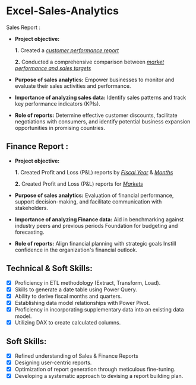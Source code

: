 # Excel-Sales-Analytics
Sales Report :
- **Project objective:** 

    **1.** Created a _[customer performance report](https://github.com/shubhi15111994/Excel-Sales-Analytics/blob/main/customer%20performance%20report.pdf)_ 

    **2.** Conducted a comprehensive comparison between _[market performance and sales targets](https://github.com/shubhi15111994/Excel-Sales-Analytics/blob/main/market%20performance%20vs%20target%20report.pdf)_

- **Purpose of sales analytics:** Empower businesses to monitor and evaluate their sales activities and performance.

- **Importance of analyzing sales data:** Identify sales patterns and track key performance indicators (KPIs).

- **Role of reports:** Determine effective customer discounts, facilitate negotiations with consumers, and identify potential business expansion opportunities in promising countries.


## Finance Report :

- **Project objective:** 

    **1.** Created Profit and Loss (P&L) reports by _[Fiscal Year](https://github.com/shubhi15111994/Excel-Sales-Analytics/blob/main/P%26L%20by%20fiscal%20years.pdf)_ & _[Months](https://github.com/shubhi15111994/Excel-Sales-Analytics/blob/main/P%26L%20by%20months.pdf)_ 

   **2.** Created Profit and Loss (P&L) reports for _[Markets](https://github.com/KirandeepMarala/Excel-Sales_Analysis/blob/main/P%26L%20Statement%20by%20Markets.pdf)_

- **Purpose of sales analytics:** Evaluation of financial performance, support decision-making, and facilitate communication with stakeholders.

- **Importance of analyzing Finance data:** Aid in benchmarking against industry peers and previous periods Foundation for budgeting and forecasting.

- **Role of reports:** Align financial planning with strategic goals Instill confidence in the organization's financial outlook.


## Technical & Soft Skills:
- [x]	Proficiency in ETL methodology (Extract, Transform, Load).
- [x]	Skills to generate a date table using Power Query.
- [x]	Ability to derive fiscal months and quarters.
- [x]	Establishing data model relationships with Power Pivot.
- [x]	Proficiency in incorporating supplementary data into an existing data model.
- [x]	Utilizing DAX to create calculated columns.

## Soft Skills:
- [x]	Refined understanding of Sales & Finance Reports
- [x]	Designing user-centric reports.
- [x]	Optimization of report generation through meticulous fine-tuning.
- [x]	Developing a systematic approach to devising a report building plan.

